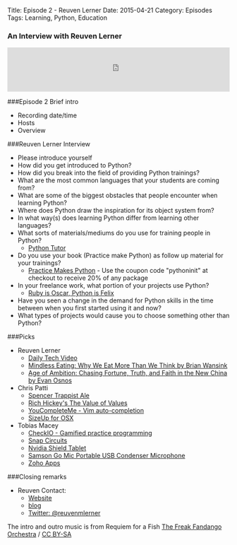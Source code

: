 Title: Episode 2 - Reuven Lerner
Date: 2015-04-21
Category: Episodes
Tags: Learning, Python, Education

### An Interview with Reuven Lerner

<iframe id="audio_iframe" src="http://www.podbean.com/media/player/8gycv-558357?skin=103" width="100%" height="100" frameborder="0" scrolling="no"></iframe>

###Episode 2 Brief intro
-   Recording date/time
-   Hosts
-   Overview

###Reuven Lerner Interview
-   Please introduce yourself
-   How did you get introduced to Python?
-   How did you break into the field of providing Python trainings?
-   What are the most common languages that your students are coming from?
-   What are some of the biggest obstacles that people encounter when learning Python?
-   Where does Python draw the inspiration for its object system from?
-   In what way(s) does learning Python differ from learning other languages?
-   What sorts of materials/mediums do you use for training people in Python?
    - [Python Tutor](http://pythontutor.com)
-   Do you use your book (Practice make Python) as follow up material for your trainings?
    - [Practice Makes Python](http://www.lerner.co.il/practice-makes-python) - Use the coupon code "pythoninit" at checkout to receive 20% of any package
-   In your freelance work, what portion of your projects use Python?
    -   [Ruby is Oscar, Python is Felix](http://blog.lerner.co.il/ruby-and-python-and-felix-and-oscar/)
-   Have you seen a change in the demand for Python skills in the time between when you first started using it and now?
-   What types of projects would cause you to choose something other than Python?

###Picks
-   Reuven Lerner
    -   [Daily Tech Video](http://DailyTechVideo.com)
    -   [Mindless Eating: Why We Eat More Than We Think by Brian Wansink](http://www.amazon.com/Mindless-Eating-More-Than-Think/dp/0345526880)
    -   [Age of Ambition: Chasing Fortune, Truth, and Faith in the New China by Evan Osnos](http://www.amazon.com/Age-Ambition-Chasing-Fortune-Truth/dp/0374535272/ref=tmm_pap_swatch_0?_encoding=UTF8&sr=&qid=)
-   Chris Patti
    -   [Spencer Trappist Ale](http://spencerbrewery.com/)
    -   [Rich Hickey's The Value of Values](https://www.youtube.com/watch?v=-6BsiVyC1kM)
    -   [YouCompleteMe - Vim auto-completion](https://github.com/Valloric/YouCompleteMe)
    -   [SizeUp for OSX](http://www.irradiatedsoftware.com/sizeup/)
-   Tobias Macey
    -   [CheckIO - Gamified practice programming](http://www.checkio.org/)
    -   <a target="_blank" href="http://www.amazon.com/s/ref=as_li_ss_tl?_encoding=UTF8&camp=1789&creative=390957&fst=as%3Aoff&keywords=Snap%20circuits&linkCode=ur2&qid=1429692519&rh=n%3A165793011%2Ck%3ASnap%20circuits&rnid=2941120011&tag=renaidev-20&linkId=T5GAEL27J5YUV4ZJ">Snap Circuits</a><img src="https://ir-na.amazon-adsystem.com/e/ir?t=renaidev-20&l=ur2&o=1" width="1" height="1" border="0" alt="" style="border:none !important; margin:0px !important; display: none;" />
    -   <a target="_blank" href="http://www.amazon.com/s/ref=as_li_ss_tl?_encoding=UTF8&camp=1789&creative=390957&hidden-keywords=B00LULVD40%7C%20B00LM6KF7O%7C&ie=UTF8&linkCode=ur2&pf_rd_i=Nvidia%20shield%20tablet&pf_rd_m=ATVPDKIKX0DER&pf_rd_p=1976077942&pf_rd_r=1KAT0GN4AB5JB285FQM6&pf_rd_s=desktop-auto-sparkle&pf_rd_t=301&qid=1429692667&ref=spkl_2_0_1976077942&rh=i%3Aaps%2Ck%3ANVIDIA%20SHIELD&tag=renaidev-20&linkId=KDMMPTU5JURLPGQH">Nvidia Shield Tablet</a><img src="https://ir-na.amazon-adsystem.com/e/ir?t=renaidev-20&l=ur2&o=1" width="1" height="1" border="0" alt="" style="border:none !important; margin:0px !important; display: none;" />
    -   <a href="http://www.amazon.com/gp/product/B001R76D42/ref=as_li_tl?ie=UTF8&camp=1789&creative=390957&creativeASIN=B001R76D42&linkCode=as2&tag=renaidev-20&linkId=NJNJ3BOH7MGMPLNX">Samson Go Mic Portable USB Condenser Microphone</a><img src="http://ir-na.amazon-adsystem.com/e/ir?t=renaidev-20&l=as2&o=1&a=B001R76D42" width="1" height="1" border="0" alt="" style="border:none !important; margin:0px !important; display: none;" />
    -   [Zoho Apps](https://www.zoho.com/)

###Closing remarks
-   Reuven Contact:
    -    [Website](http://lerner.co.il)
    -    [blog](http://lerner.co.il/blog)
    -    [Twitter: @reuvenmlerner](https://twitter.com/reuvenmlerner)

The intro and outro music is from Requiem for a Fish [The Freak Fandango Orchestra](http://freemusicarchive.org/music/The_Freak_Fandango_Orchestra/)  / [CC BY-SA](http://creativecommons.org/licenses/by-sa/3.0/)
